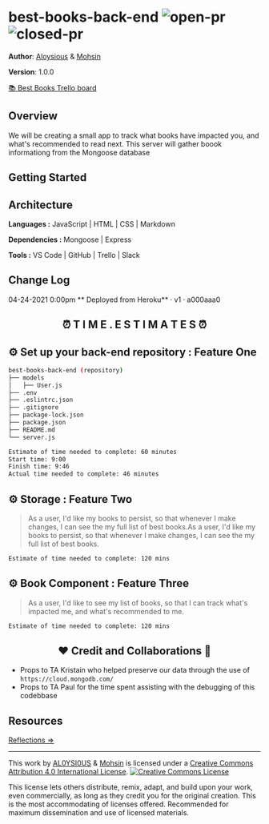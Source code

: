 # best-books-back-end ![open-pr](https://img.shields.io/github/issues-pr-raw/mbehi/best-books-back-end) ![closed-pr](https://img.shields.io/github/issues-pr-closed/mbehi/best-books-back-end)

**Author**: [Aloysious](https://github.com/AL0YSI0US) & [Mohsin](https://github.com/mbehi)

**Version**: 1.0.0

<a href="https://trello.com/b/qrG2StmE/am-best-books" align="center">📚 Best Books Trello board</a>

## Overview

We will be creating a small app to track what books have impacted you, and what's recommended to read next.
This server will gather boook informationg from the Mongoose database

<!-- Provide a high level overview of what this application is and why you are building it, beyond the fact that it's an assignment for this class. (i.e. What's your problem domain?) -->

## Getting Started

<!-- What are the steps that a user must take in order to build this app on their own machine and get it running? -->

## Architecture

**Languages :** JavaScript | HTML | CSS | Markdown

**Dependencies :** Mongoose | Express

**Tools :** VS Code | GitHub | Trello | Slack

<!-- Provide a detailed description of the application design. What technologies (languages, libraries, etc) you're using, and any other relevant design information. -->

## Change Log

04-24-2021 0:00pm ** Deployed from Heroku** · v1 · a000aaa0

<!-- Use this area to document the iterative changes made to your application as each feature is successfully implemented. Use time stamps. Here's an example:
01-01-2001 4:59pm - Application now has a fully-functional express server, with a GET route for the location resource. -->

<h2 align="center">⏰ T I M E . E S T I M A T E S ⏰ </h2>

## ⚙️️ Set up your back-end repository : Feature One

```sh
best-books-back-end (repository)
├── models
│   ├── User.js
├── .env
├── .eslintrc.json
├── .gitignore
├── package-lock.json
├── package.json
├── README.md
└── server.js
```

```sh
Estimate of time needed to complete: 60 minutes
Start time: 9:00
Finish time: 9:46
Actual time needed to complete: 46 minutes
```

## ⚙️ Storage : Feature Two

> As a user, I'd like my books to persist, so that whenever I make changes, I can see the my full list of best books.As a user, I'd like my books to persist, so that whenever I make changes, I can see the my full list of best books.

```sh
Estimate of time needed to complete: 120 mins
```

## ⚙️ Book Component : Feature Three

> As a user, I'd like to see my list of books, so that I can track what's impacted me, and what's recommended to me.

```sh
Estimate of time needed to complete: 120 mins
```

<h2 align="center"> ❤️️ Credit and Collaborations 👥 </h2>
<!-- Give credit (and a link) to other people or resources that helped you build this application. -->

+ Props to TA Kristain who helped preserve our data through the use of `https://cloud.mongodb.com/`
+ Props to TA Paul for the time spent assisting with the debugging of this codebbase

## Resources

[Reflections ⇒](reflections.md)

---

This work by <a xmlns:cc="http://creativecommons.org/ns#" href="https://github.com/AL0YSI0US/" property="cc:attributionName" rel="cc:attributionURL">AL0YSI0US</a> & <a href="https://github.com/mbehi">Mohsin</a> is licensed under a <a rel="license" href="http://creativecommons.org/licenses/by/4.0/">Creative Commons Attribution 4.0 International License</a>. <a rel="license" href="http://creativecommons.org/licenses/by/4.0/"><img alt="Creative Commons License" style="border-width:0" src="https://i.creativecommons.org/l/by/4.0/88x31.png" /></a><br />

This license lets others distribute, remix, adapt, and build upon your work, even commercially, as long as they credit you for the original creation. This is the most accommodating of licenses offered. Recommended for maximum dissemination and use of licensed materials.

<br>
